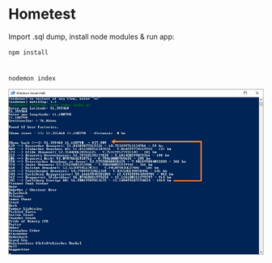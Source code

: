 
# Hometest

Import .sql dump, install node modules & run app:

 ```sh
npm install


nodemon index
```

![alt text](https://github.com/pouzak/hometest/blob/master/test.jpg)


